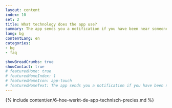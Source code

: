 ```yaml
---
layout: content
index: 10
set: 2
title: What technology does the app use?
summary: The app sends you a notification if you have been near someone who has tested positive for coronavirus, if you were near them for a longer period
lang: bg
contentLang: en
categories:
- bg
- faq

showBreadCrumbs: true
showContact: true
# featuredHome: true
# featuredHomeIndex: 1
# featuredHomeIcon: app-touch
# featuredHomeText: The app sends you a notification if you have been near someone who has tested positive for coronavirus, if you were near them for a longer period.
---
```

{% include content/en/6-hoe-werkt-de-app-technisch-precies.md %}
